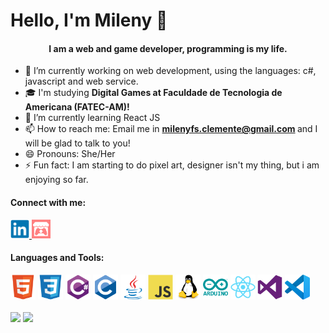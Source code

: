 # Hello, I'm Mileny 👋
<h4 align="center"> I am a web and game developer, programming is my life. </h4>

- 🔭 I’m currently working on web development, using the languages: c#, javascript and web service.
- 🎓 I'm studying <b> Digital Games at Faculdade de Tecnologia de Americana (FATEC-AM)! </b>
- 🌱 I’m currently learning React JS
- 📫 How to reach me: Email me in <b> milenyfs.clemente@gmail.com </b> and I will be glad to talk to you!
- 😄 Pronouns: She/Her
- ⚡ Fun fact: I am starting to do pixel art, designer isn't my thing, but i am enjoying so far.

<h4>Connect with me: </h4>
<div display="flex">
<a href="https://www.linkedin.com/in/milenyclemente/" target="_blank"> 
<img src="https://github.com/devicons/devicon/blob/master/icons/linkedin/linkedin-original.svg" width="30"></img> 
</a>
<a href="https://mclement.itch.io/" target="_blank"> 
<img src="https://github.com/itchio/itch/blob/master/src/static/images/logos/itchio-textless-pink.svg" width="30"></img>
</a>
</div>


<h4> Languages and Tools: </h4> 
<div display="flex">
<img src="https://github.com/devicons/devicon/blob/master/icons/html5/html5-original.svg" width="40"></img>
<img src="https://github.com/devicons/devicon/blob/master/icons/css3/css3-original.svg" width="40"></img>
<img src="https://github.com/devicons/devicon/blob/master/icons/csharp/csharp-original.svg" width="40"></img>
<img src="https://github.com/devicons/devicon/blob/master/icons/c/c-original.svg" width="40"></img>
<img src="https://github.com/devicons/devicon/blob/master/icons/java/java-original.svg" width="40"></img>
<img src="https://github.com/devicons/devicon/blob/master/icons/javascript/javascript-original.svg" width="40"></img>
<img src="https://github.com/devicons/devicon/blob/master/icons/linux/linux-original.svg" width="40"></img>
<img src="https://github.com/devicons/devicon/blob/master/icons/arduino/arduino-original-wordmark.svg" width="40"></img>
<img src="https://github.com/devicons/devicon/blob/master/icons/react/react-original.svg" width="40"></img>
<img src="https://github.com/devicons/devicon/blob/master/icons/visualstudio/visualstudio-plain.svg" width="40"></img>
<img src="https://github.com/devicons/devicon/blob/master/icons/vscode/vscode-original.svg" width="40"></img>
</div>

<br>
<div display="flex">
<img src="https://github-readme-stats.vercel.app/api?username=milenyclemente&show_icons=true&theme=synthwave" height="215" />
<img src="https://github-readme-stats.vercel.app/api/top-langs/?username=milenyclemente&layout=donut" />
</div>

